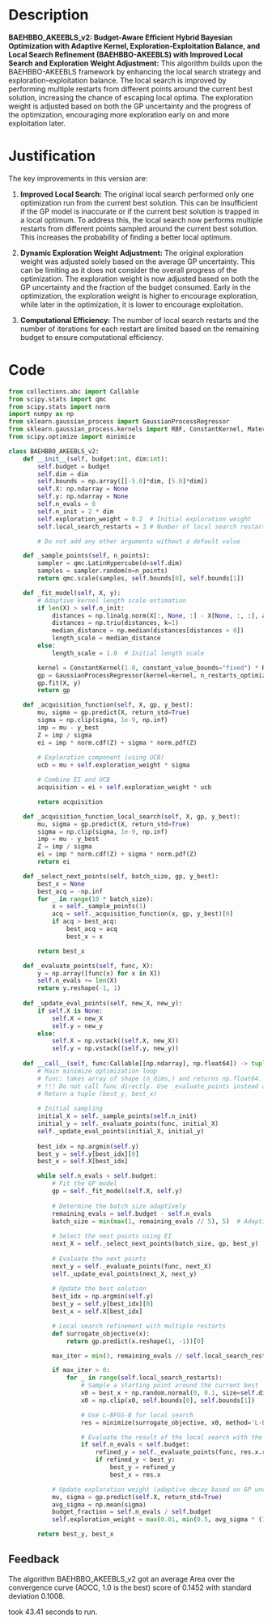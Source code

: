 # Description
**BAEHBBO_AKEEBLS_v2: Budget-Aware Efficient Hybrid Bayesian Optimization with Adaptive Kernel, Exploration-Exploitation Balance, and Local Search Refinement (BAEHBBO-AKEEBLS) with Improved Local Search and Exploration Weight Adjustment:** This algorithm builds upon the BAEHBBO-AKEEBLS framework by enhancing the local search strategy and exploration-exploitation balance. The local search is improved by performing multiple restarts from different points around the current best solution, increasing the chance of escaping local optima. The exploration weight is adjusted based on both the GP uncertainty and the progress of the optimization, encouraging more exploration early on and more exploitation later.

# Justification
The key improvements in this version are:

1.  **Improved Local Search:** The original local search performed only one optimization run from the current best solution. This can be insufficient if the GP model is inaccurate or if the current best solution is trapped in a local optimum. To address this, the local search now performs multiple restarts from different points sampled around the current best solution. This increases the probability of finding a better local optimum.

2.  **Dynamic Exploration Weight Adjustment:** The original exploration weight was adjusted solely based on the average GP uncertainty. This can be limiting as it does not consider the overall progress of the optimization. The exploration weight is now adjusted based on both the GP uncertainty and the fraction of the budget consumed. Early in the optimization, the exploration weight is higher to encourage exploration, while later in the optimization, it is lower to encourage exploitation.

3.  **Computational Efficiency:** The number of local search restarts and the number of iterations for each restart are limited based on the remaining budget to ensure computational efficiency.

# Code
```python
from collections.abc import Callable
from scipy.stats import qmc
from scipy.stats import norm
import numpy as np
from sklearn.gaussian_process import GaussianProcessRegressor
from sklearn.gaussian_process.kernels import RBF, ConstantKernel, Matern
from scipy.optimize import minimize

class BAEHBBO_AKEEBLS_v2:
    def __init__(self, budget:int, dim:int):
        self.budget = budget
        self.dim = dim
        self.bounds = np.array([[-5.0]*dim, [5.0]*dim])
        self.X: np.ndarray = None
        self.y: np.ndarray = None
        self.n_evals = 0
        self.n_init = 2 * dim
        self.exploration_weight = 0.2  # Initial exploration weight
        self.local_search_restarts = 3 # Number of local search restarts

        # Do not add any other arguments without a default value

    def _sample_points(self, n_points):
        sampler = qmc.LatinHypercube(d=self.dim)
        samples = sampler.random(n=n_points)
        return qmc.scale(samples, self.bounds[0], self.bounds[1])

    def _fit_model(self, X, y):
        # Adaptive kernel length scale estimation
        if len(X) > self.n_init:
            distances = np.linalg.norm(X[:, None, :] - X[None, :, :], axis=2)
            distances = np.triu(distances, k=1)
            median_distance = np.median(distances[distances > 0])
            length_scale = median_distance
        else:
            length_scale = 1.0  # Initial length scale

        kernel = ConstantKernel(1.0, constant_value_bounds="fixed") * RBF(length_scale=length_scale, length_scale_bounds="fixed")
        gp = GaussianProcessRegressor(kernel=kernel, n_restarts_optimizer=0, alpha=1e-6)
        gp.fit(X, y)
        return gp

    def _acquisition_function(self, X, gp, y_best):
        mu, sigma = gp.predict(X, return_std=True)
        sigma = np.clip(sigma, 1e-9, np.inf)
        imp = mu - y_best
        Z = imp / sigma
        ei = imp * norm.cdf(Z) + sigma * norm.pdf(Z)
        
        # Exploration component (using UCB)
        ucb = mu + self.exploration_weight * sigma

        # Combine EI and UCB
        acquisition = ei + self.exploration_weight * ucb

        return acquisition

    def _acquisition_function_local_search(self, X, gp, y_best):
        mu, sigma = gp.predict(X, return_std=True)
        sigma = np.clip(sigma, 1e-9, np.inf)
        imp = mu - y_best
        Z = imp / sigma
        ei = imp * norm.cdf(Z) + sigma * norm.pdf(Z)
        return ei

    def _select_next_points(self, batch_size, gp, y_best):
        best_x = None
        best_acq = -np.inf
        for _ in range(10 * batch_size):
            x = self._sample_points(1)
            acq = self._acquisition_function(x, gp, y_best)[0]
            if acq > best_acq:
                best_acq = acq
                best_x = x

        return best_x

    def _evaluate_points(self, func, X):
        y = np.array([func(x) for x in X])
        self.n_evals += len(X)
        return y.reshape(-1, 1)
    
    def _update_eval_points(self, new_X, new_y):
        if self.X is None:
            self.X = new_X
            self.y = new_y
        else:
            self.X = np.vstack((self.X, new_X))
            self.y = np.vstack((self.y, new_y))
    
    def __call__(self, func:Callable[[np.ndarray], np.float64]) -> tuple[np.float64, np.array]:
        # Main minimize optimization loop
        # func: takes array of shape (n_dims,) and returns np.float64. 
        # !!! Do not call func directly. Use _evaluate_points instead and be aware of the budget when calling it. !!!
        # Return a tuple (best_y, best_x)
        
        # Initial sampling
        initial_X = self._sample_points(self.n_init)
        initial_y = self._evaluate_points(func, initial_X)
        self._update_eval_points(initial_X, initial_y)
        
        best_idx = np.argmin(self.y)
        best_y = self.y[best_idx][0]
        best_x = self.X[best_idx]

        while self.n_evals < self.budget:
            # Fit the GP model
            gp = self._fit_model(self.X, self.y)
            
            # Determine the batch size adaptively
            remaining_evals = self.budget - self.n_evals
            batch_size = min(max(1, remaining_evals // 5), 5)  # Adaptive batch size
            
            # Select the next points using EI
            next_X = self._select_next_points(batch_size, gp, best_y)
            
            # Evaluate the next points
            next_y = self._evaluate_points(func, next_X)
            self._update_eval_points(next_X, next_y)
            
            # Update the best solution
            best_idx = np.argmin(self.y)
            best_y = self.y[best_idx][0]
            best_x = self.X[best_idx]

            # Local search refinement with multiple restarts
            def surrogate_objective(x):
                return gp.predict(x.reshape(1, -1))[0]

            max_iter = min(3, remaining_evals // self.local_search_restarts)  # Limit iterations per restart

            if max_iter > 0:
                for _ in range(self.local_search_restarts):
                    # Sample a starting point around the current best
                    x0 = best_x + np.random.normal(0, 0.1, size=self.dim)  # Adjust stddev as needed
                    x0 = np.clip(x0, self.bounds[0], self.bounds[1])

                    # Use L-BFGS-B for local search
                    res = minimize(surrogate_objective, x0, method='L-BFGS-B', bounds=list(zip(self.bounds[0], self.bounds[1])), options={'maxiter': max_iter})

                    # Evaluate the result of the local search with the real function
                    if self.n_evals < self.budget:
                        refined_y = self._evaluate_points(func, res.x.reshape(1, -1))[0][0]
                        if refined_y < best_y:
                            best_y = refined_y
                            best_x = res.x

            # Update exploration weight (adaptive decay based on GP uncertainty and budget)
            mu, sigma = gp.predict(self.X, return_std=True)
            avg_sigma = np.mean(sigma)
            budget_fraction = self.n_evals / self.budget
            self.exploration_weight = max(0.01, min(0.5, avg_sigma * (1 - budget_fraction) + 0.1 * (1-budget_fraction))) #Decay exploration weight over time

        return best_y, best_x
```
## Feedback
 The algorithm BAEHBBO_AKEEBLS_v2 got an average Area over the convergence curve (AOCC, 1.0 is the best) score of 0.1452 with standard deviation 0.1008.

took 43.41 seconds to run.